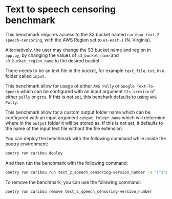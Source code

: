 # Text to speech censoring benchmark
This benchmark requires access to the S3 bucket named `caribou-text-2-speech-censoring`,
with the AWS Region set to `us-east-1` (N. Virginia).

Alternatively, the user may change the S3 bucket name and region in `app.py`, 
by changing the values of `s3_bucket_name` and `s3_bucket_region_name` to the 
desired bucket. 

There needs to be an text file in the bucket, for example `text_file.txt`, in a folder 
called `input`.

This benchmark allow for usage of either `AWS Polly` or `Google Text-To-Speech` which
can be configured with an input argument `t2s_service` of either `polly` or `gtts`. 
If this is not set, this benchark defaults to using `AWS Polly`.

This benchmark allow for a custom output folder name which can be configured with 
an input argument `output_folder_name` which will determine where in the `output` folder 
it will be stored as. If this is not set, it defaults to the name of the input text file 
without the file extension. 

You can deploy the benchmark with the following command while inside the poetry environment:

```bash
poetry run caribou deploy
```

And then run the benchmark with the following command:

```bash
poetry run caribou run text_2_speech_censoring-version_number -a '{"input_file": "text_file.txt", "t2s_service": "polly"}'
```

To remove the benchmark, you can use the following command:

```bash
poetry run caribou remove text_2_speech_censoring-version_number
```
